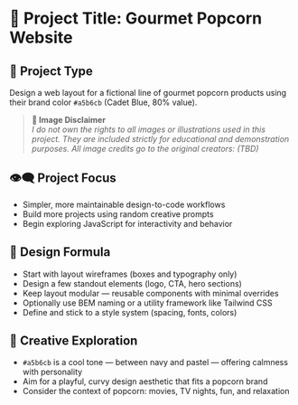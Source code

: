 # 🍿 Project Title: Gourmet Popcorn Website

## 📄 Project Type

Design a web layout for a fictional line of gourmet popcorn products using their brand color `#a5b6cb` (Cadet Blue, 80% value).

> **📸 Image Disclaimer**  
> *I do not own the rights to all images or illustrations used in this project. They are included strictly for educational and demonstration purposes. All image credits go to the original creators: (TBD)*

## 👁️‍🗨️ Project Focus

- Simpler, more maintainable design-to-code workflows
- Build more projects using random creative prompts
- Begin exploring JavaScript for interactivity and behavior

## 🧪 Design Formula

- Start with layout wireframes (boxes and typography only)
- Design a few standout elements (logo, CTA, hero sections)
- Keep layout modular — reusable components with minimal overrides
- Optionally use BEM naming or a utility framework like Tailwind CSS
- Define and stick to a style system (spacing, fonts, colors)

## 🎨 Creative Exploration

- `#a5b6cb` is a cool tone — between navy and pastel — offering calmness with personality
- Aim for a playful, curvy design aesthetic that fits a popcorn brand
- Consider the context of popcorn: movies, TV nights, fun, and relaxation